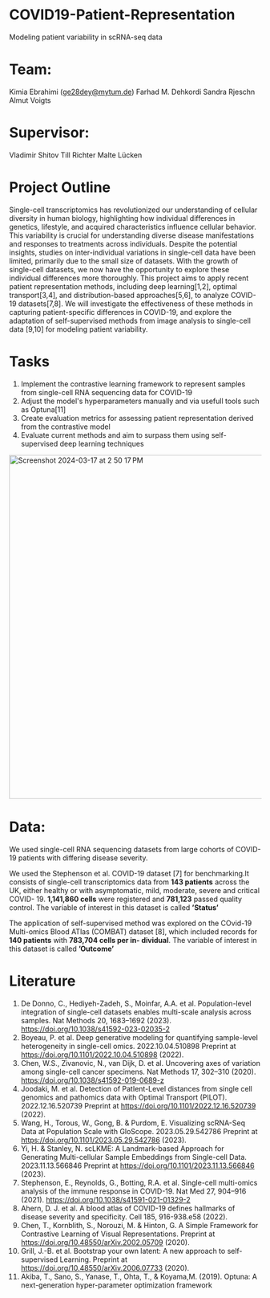 # COVID19-Patient-Representation
Modeling patient variability in scRNA-seq data

# Team: 
  Kimia Ebrahimi (ge28dey@mytum.de)
  Farhad M. Dehkordi
  Sandra Rjeschn
  Almut Voigts

# Supervisor:
  Vladimir Shitov
  Till Richter
  Malte Lücken

# Project Outline
Single-cell transcriptomics has revolutionized our understanding of cellular diversity in human biology, highlighting how individual differences in genetics, lifestyle, and acquired characteristics influence cellular behavior. This variability is crucial for understanding diverse disease manifestations and responses to treatments across individuals. Despite the potential insights, studies on inter-individual variations in single-cell data have been limited, primarily due to the small size of datasets. With the growth of single-cell datasets, we now have the opportunity to explore these individual differences more thoroughly. This project aims to apply recent patient representation methods, including deep learning[1,2], optimal transport[3,4], and distribution-based approaches[5,6], to analyze COVID-19 datasets[7,8]. We will investigate the effectiveness of these methods in capturing patient-specific differences in COVID-19, and explore the adaptation of self-supervised methods from image analysis to single-cell data [9,10] for modeling patient variability.

# Tasks 
1) Implement the contrastive learning framework to represent samples from single-cell RNA sequencing data for COVID-19
2) Adjust the model's hyperparameters manually and via usefull tools such as Optuna[11]
3) Create evaluation metrics for assessing patient representation derived from the contrastive model
4) Evaluate current methods and aim to surpass them using self-supervised deep learning techniques
   

<img width="685" alt="Screenshot 2024-03-17 at 2 50 17 PM" src="https://github.com/Kimiaebra/COVID19-Patient-Representation/assets/92225508/5a5bb869-e3a6-4373-b3e6-451ff4f1884b">


# Data:
We used single-cell RNA sequencing datasets from large cohorts of COVID-19 patients with differing disease severity.

We used the Stephenson et al. COVID-19 dataset [7] for benchmarking.It consists of single-cell transcriptomics data from **143 patients** across the UK, either healthy or with asymptomatic, mild, moderate, severe and critical COVID- 19. **1,141,860 cells** were registered and **781,123** passed quality control. The variable of interest in this dataset is called **’Status’**

The application of self-supervised method was explored on the COvid-19 Multi-omics Blood ATlas (COMBAT) dataset [8], which included records for **140 patients** with **783,704 cells per in- dividual**. The variable of interest in this dataset is called **’Outcome’**


# Literature
1. De Donno, C., Hediyeh-Zadeh, S., Moinfar, A.A. et al. Population-level integration of single-cell datasets enables multi-scale analysis across samples. Nat Methods 20, 1683–1692 (2023). https://doi.org/10.1038/s41592-023-02035-2
2. Boyeau, P. et al. Deep generative modeling for quantifying sample-level heterogeneity in single-cell omics. 2022.10.04.510898 Preprint at https://doi.org/10.1101/2022.10.04.510898 (2022).
3. Chen, W.S., Zivanovic, N., van Dijk, D. et al. Uncovering axes of variation among single-cell cancer specimens. Nat Methods 17, 302–310 (2020). https://doi.org/10.1038/s41592-019-0689-z
4. Joodaki, M. et al. Detection of PatIent-Level distances from single cell genomics and pathomics data with Optimal Transport (PILOT). 2022.12.16.520739 Preprint at https://doi.org/10.1101/2022.12.16.520739 (2022).
5. Wang, H., Torous, W., Gong, B. & Purdom, E. Visualizing scRNA-Seq Data at Population Scale with GloScope. 2023.05.29.542786 Preprint at https://doi.org/10.1101/2023.05.29.542786 (2023).
6. Yi, H. & Stanley, N. scLKME: A Landmark-based Approach for Generating Multi-cellular Sample Embeddings from Single-cell Data. 2023.11.13.566846 Preprint at https://doi.org/10.1101/2023.11.13.566846 (2023).
7. Stephenson, E., Reynolds, G., Botting, R.A. et al. Single-cell multi-omics analysis of the immune response in COVID-19. Nat Med 27, 904–916 (2021). https://doi.org/10.1038/s41591-021-01329-2 
8. Ahern, D. J. et al. A blood atlas of COVID-19 defines hallmarks of disease severity and specificity. Cell 185, 916-938.e58 (2022).
9. Chen, T., Kornblith, S., Norouzi, M. & Hinton, G. A Simple Framework for Contrastive Learning of Visual Representations. Preprint at https://doi.org/10.48550/arXiv.2002.05709 (2020).
10. Grill, J.-B. et al. Bootstrap your own latent: A new approach to self-supervised Learning. Preprint at https://doi.org/10.48550/arXiv.2006.07733 (2020).
11. Akiba, T., Sano, S., Yanase, T., Ohta, T., & Koyama,M. (2019). Optuna: A next-generation hyper-parameter optimization framework
